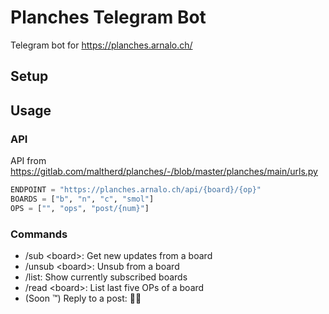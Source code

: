 # Planches Telegram Bot
Telegram bot for https://planches.arnalo.ch/

## Setup

## Usage
### API
API from https://gitlab.com/maltherd/planches/-/blob/master/planches/main/urls.py

`````python
ENDPOINT = "https://planches.arnalo.ch/api/{board}/{op}"
BOARDS = ["b", "n", "c", "smol"]
OPS = ["", "ops", "post/{num}"]
`````

### Commands
- /sub \<board>: Get new updates from a board
- /unsub \<board>: Unsub from a board
- /list: Show currently subscribed boards
- /read \<board>: List last five OPs of a board
- (Soon ™️) Reply to a post: 🤷‍♀️
